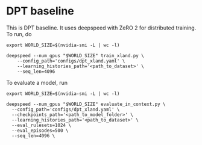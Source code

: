 # DPT baseline

This is DPT baseline. It uses deepspeed with ZeRO 2 for distributed training. To run, do

```commandline
export WORLD_SIZE=$(nvidia-smi -L | wc -l)

deepspeed --num_gpus "$WORLD_SIZE" train_xland.py \
    --config_path='configs/dpt_xland.yaml' \
    --learning_histories_path='<path_to_dataset>' \
    --seq_len=4096
```

To evaluate a model, run
```commandline
export WORLD_SIZE=$(nvidia-smi -L | wc -l)

deepspeed --num_gpus "$WORLD_SIZE" evaluate_in_context.py \
  --config_path='configs/dpt_xland.yaml' \
  --checkpoints_path='<path_to_model_folder>' \
  --learning_histories_path='<path_to_dataset>' \
  --eval_rulesets=1024 \
  --eval_episodes=500 \
  --seq_len=4096 \
```